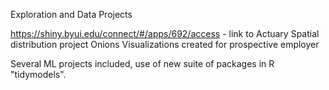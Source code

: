 Exploration and Data Projects

https://shiny.byui.edu/connect/#/apps/692/access - link to Actuary Spatial distribution project
Onions Visualizations created for prospective employer


Several ML projects included, use of new suite of packages in R "tidymodels".
